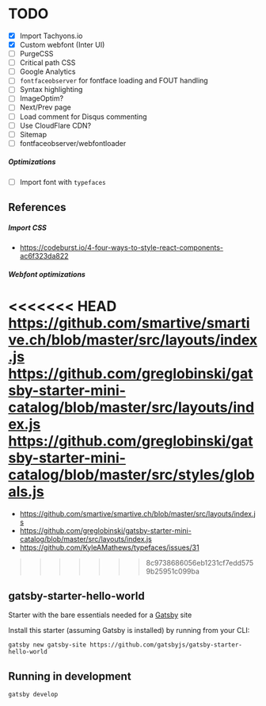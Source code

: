 
# TODO

- [x] Import Tachyons.io
- [x] Custom webfont (Inter UI)
- [ ] PurgeCSS
- [ ] Critical path CSS
- [ ] Google Analytics
- [ ] `fontfaceobserver` for fontface loading and FOUT handling
- [ ] Syntax highlighting
- [ ] ImageOptim?
- [ ] Next/Prev page
- [ ] Load comment for Disqus commenting
- [ ] Use CloudFlare CDN?
- [ ] Sitemap
- [ ] fontfaceobserver/webfontloader

##### Optimizations
- [ ] Import font with `typefaces`

## References
##### Import CSS
- https://codeburst.io/4-four-ways-to-style-react-components-ac6f323da822
##### Webfont optimizations
<<<<<<< HEAD
https://github.com/smartive/smartive.ch/blob/master/src/layouts/index.js
https://github.com/greglobinski/gatsby-starter-mini-catalog/blob/master/src/layouts/index.js
https://github.com/greglobinski/gatsby-starter-mini-catalog/blob/master/src/styles/globals.js
=======
- https://github.com/smartive/smartive.ch/blob/master/src/layouts/index.js
- https://github.com/greglobinski/gatsby-starter-mini-catalog/blob/master/src/layouts/index.js
- https://github.com/KyleAMathews/typefaces/issues/31
>>>>>>> 8c9738686056eb1231cf7edd5759b25951c099ba
## gatsby-starter-hello-world
Starter with the bare essentials needed for a [Gatsby](https://www.gatsbyjs.org/) site

Install this starter (assuming Gatsby is installed) by running from your CLI:
```
gatsby new gatsby-site https://github.com/gatsbyjs/gatsby-starter-hello-world
```

## Running in development
`gatsby develop`

